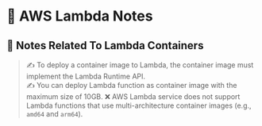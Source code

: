 # 📖 AWS Lambda Notes

## 📌 Notes Related To Lambda Containers

> ✍️ To deploy a container image to Lambda, the container image must implement the Lambda Runtime API.  
> ✍️ You can deploy Lambda function as container image with the maximum size of 10GB.
> ❌ AWS Lambda service does not support Lambda functions that use multi-architecture container images (e.g., `amd64` and `arm64`).
